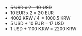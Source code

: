 - <s>5 USD x 2 = 10 USD</s>
- 10 EUR x 2 = 20 EUR
- 4002 KRW / 4 = 1000.5 KRW
- 5 USD + 10 EUR = 17 USD
- 1 USD + 1100 KRW = 2200 KRW
